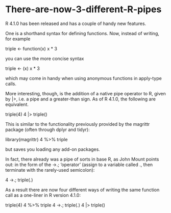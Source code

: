 # There-are-now-3-different-R-pipes

R 4.1.0 has been released and has a couple of handy new features.

One is a shorthand syntax for defining functions. Now, instead of writing, for example

triple <- function(x) x * 3

you can use the more concise syntax

triple <- \(x) x * 3

which may come in handy when using anonymous functions in apply-type calls.

More interesting, though, is the addition of a native pipe operator to R, given by |>, i.e. a pipe and a greater-than sign. As of R 4.1.0, the following are equivalent.

triple(4)
4 |> triple()

This is similar to the functionality previously provided by the magrittr package (often through dplyr and tidyr):

library(magrittr)
4 %>% triple

but saves you loading any add-on packages.

In fact, there already was a pipe of sorts in base R, as John Mount points out: in the form of the ->.; ‘operator’ (assign to a variable called ., then terminate with the rarely-used semicolon):

4 ->.; triple(.)

As a result there are now four different ways of writing the same function call as a one-liner in R version 4.1.0:

triple(4)
4 %>% triple
4 ->.; triple(.)
4 |> triple()
